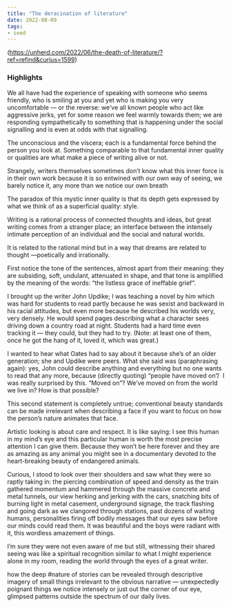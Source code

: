 ```yaml
---
title: "The deracination of literature"
date: 2022-08-09
tags:
- seed
---
```

(https://unherd.com/2022/06/the-death-of-literature/?ref=refind&curius=1599)

### Highlights
We all have had the experience of speaking with someone who seems friendly, who is smiling at you and yet who is making you very uncomfortable — or the reverse: we’ve all known people who act like aggressive jerks, yet for some reason we feel warmly towards them; we are responding sympathetically to something that is happening under the social signalling and is even at odds with that signalling.

The unconscious and the viscera; each is a fundamental force behind the person you look at. Something comparable to that fundamental inner quality or qualities are what make a piece of writing alive or not.

Strangely, writers themselves sometimes don’t know what this inner force is in their own work because it is so entwined with our own way of seeing, we barely notice it, any more than we notice our own breath

The paradox of this mystic inner quality is that its depth gets expressed by what we think of as a superficial quality: style. 

Writing is a rational process of connected thoughts and ideas, but great writing comes from a stranger place; an interface between the intensely intimate perception of an individual and the social and natural worlds.

It is related to the rational mind but in a way that dreams are related to thought —poetically and irrationally.

First notice the tone of the sentences, almost apart from their meaning: they are subsiding, soft, undulant, attenuated in shape, and that tone is amplified by the meaning of the words: “the listless grace of ineffable grief”.

I brought up the writer John Updike; I was teaching a novel by him which was hard for students to read partly because he was sexist and backward in his racial attitudes, but even more because he described his worlds very, very densely. He would spend pages describing what a character sees driving down a country road at night. Students had a hard time even tracking it — they could, but they had to try. (Note: at least one of them, once he got the hang of it, loved it, which was great.)

I wanted to hear what Oates had to say about it because she’s of an older generation; she and Updike were peers. What she said was (paraphrasing again): yes, John could describe anything and everything but no one wants to read that any more, because (directly quoting) “people have moved on”/  I was really surprised by this. “Moved on”? We’ve moved on from the world we live in? How is that possible?

This second statement is completely untrue; conventional beauty standards can be made irrelevant when describing a face if you want to focus on how the person’s nature animates that face.

Artistic looking is about care and respect. It is like saying: I see this human in my mind’s eye and this particular human is worth the most precise attention I can give them. Because they won’t be here forever and they are as amazing as any animal you might see in a documentary devoted to the heart-breaking beauty of endangered animals. 

Curious, I stood to look over their shoulders and saw what they were so raptly taking in: the piercing combination of speed and density as the train gathered momentum and hammered through the massive concrete and metal tunnels, our view herking and jerking with the cars, snatching bits of burning light in metal casement, underground signage, the track flashing and going dark as we clangored through stations, past dozens of waiting humans, personalities firing off bodily messages that our eyes saw before our minds could read them. It was beautiful and the boys were radiant with it, this wordless amazement of things.

I’m sure they were not even aware of me but still, witnessing their shared seeing was like a spiritual recognition similar to what I might experience alone in my room, reading the world through the eyes of a great writer.

how the deep #nature of stories can be revealed through descriptive imagery of small things irrelevant to the obvious narrative — unexpectedly poignant things we notice intensely or just out the corner of our eye, glimpsed patterns outside the spectrum of our daily lives.



